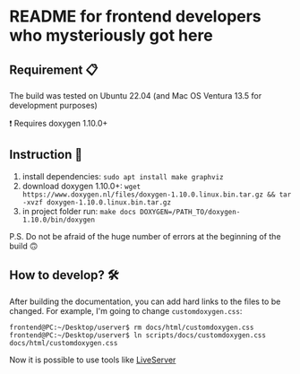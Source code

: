 # README for frontend developers who mysteriously got here

## Requirement 📋

The build was tested on Ubuntu 22.04 (and Mac OS Ventura 13.5 for development purposes)

❗️ Requires doxygen 1.10.0+

## Instruction 🧾

1. install dependencies: `sudo apt install make graphviz`
2. download doxygen 1.10.0+: `wget https://www.doxygen.nl/files/doxygen-1.10.0.linux.bin.tar.gz && tar -xvzf doxygen-1.10.0.linux.bin.tar.gz`
3. in project folder run: `make docs DOXYGEN=/PATH_TO/doxygen-1.10.0/bin/doxygen`

P.S. Do not be afraid of the huge number of errors at the beginning of the build 🙃

## How to develop? 🛠️

After building the documentation, you can add hard links to the files to be changed. For example, I'm going to change `customdoxygen.css`:

```
frontend@PC:~/Desktop/userver$ rm docs/html/customdoxygen.css
frontend@PC:~/Desktop/userver$ ln scripts/docs/customdoxygen.css docs/html/customdoxygen.css
```

Now it is possible to use tools like [LiveServer](https://marketplace.visualstudio.com/items?itemName=ritwickdey.LiveServer)
